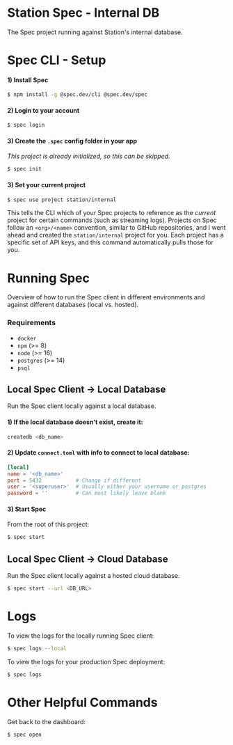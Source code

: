 # Station Spec - Internal DB

The Spec project running against Station's internal database.

# Spec CLI - Setup

#### 1) Install Spec

```bash
$ npm install -g @spec.dev/cli @spec.dev/spec
```

#### 2) Login to your account

```bash
$ spec login
```

#### 3) Create the `.spec` config folder in your app

*This project is already initialized, so this can be skipped.*
```bash
$ spec init
```

#### 3) Set your current project

```bash
$ spec use project station/internal
```

This tells the CLI which of your Spec projects to reference as the *current* project for certain commands (such as streaming logs). Projects on Spec follow an `<org>/<name>` convention, similar to GitHub repositories, and I went ahead and created the `station/internal` project for you. Each project has a specific set of API keys, and this command automatically pulls those for you.

# Running Spec

Overview of how to run the Spec client in different environments and against different databases (local vs. hosted).

### Requirements

* `docker`
* `npm` (>= 8)
* `node` (>= 16)
* `postgres` (>= 14)
* `psql`

## Local Spec Client -> Local Database

Run the Spec client locally against a local database.

#### 1) If the local database doesn't exist, create it:

```bash
createdb <db_name>
```

#### 2) Update `connect.toml` with info to connect to local database:

```toml
[local]
name = '<db_name>'
port = 5432           # Change if different
user = '<superuser>'  # Usually either your username or postgres
password = ''         # Can most likely leave blank
```

#### 3) Start Spec

From the root of this project:

```bash
$ spec start
```

## Local Spec Client -> Cloud Database

Run the Spec client locally against a hosted cloud database.

```bash
$ spec start --url <DB_URL>
```

# Logs

To view the logs for the locally running Spec client:

```bash
$ spec logs --local
```

To view the logs for your production Spec deployment:

```bash
$ spec logs 
```

# Other Helpful Commands

Get back to the dashboard:

```bash
$ spec open
```